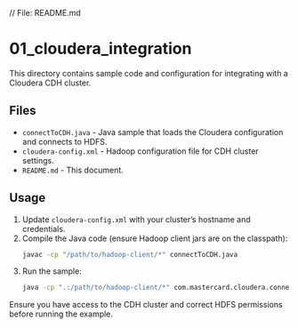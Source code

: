 // File: README.md
# 01_cloudera_integration

This directory contains sample code and configuration for integrating with a Cloudera CDH cluster.

## Files

- `connectToCDH.java` - Java sample that loads the Cloudera configuration and connects to HDFS.
- `cloudera-config.xml` - Hadoop configuration file for CDH cluster settings.
- `README.md` - This document.

## Usage

1. Update `cloudera-config.xml` with your cluster’s hostname and credentials.
2. Compile the Java code (ensure Hadoop client jars are on the classpath):
   ```bash
   javac -cp "/path/to/hadoop-client/*" connectToCDH.java
   ```
3. Run the sample:
   ```bash
   java -cp ".:/path/to/hadoop-client/*" com.mastercard.cloudera.connectToCDH
   ```

Ensure you have access to the CDH cluster and correct HDFS permissions before running the example.
